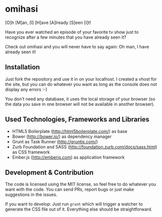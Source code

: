 omihasi
=======

[O]h [M]an, [I] [H]ave [A]lready [S]een [I]t!

Have you ever watched an episode of your favorite tv show just to recognize 
after a few minutes that you have already seen it? 

Check out omihasi and you will never have to say again: Oh man, 
I have already seen it!


## Installation

Just fork the repository and use it in on your localhost. I created a vhost 
for the site, but you can do whatever you want as long as the console does 
not display any errors :-) 

You don't need any database, it uses the local storage of your browser (so 
the data you save in one browser will not be available in another browser).


## Used Technologies, Frameworks and Libraries

- HTML5 Boilerplate (http://html5boilerplate.com/) as base 
- Bower (http://bower.io/) as dependency manager
- Grunt as Task Runner (http://gruntjs.com/)
- Zurb Foundation and SASS (http://foundation.zurb.com/docs/sass.html) as CSS
 framework
- Ember.js (http://emberjs.com) as application framework


## Development & Contribution

The code is licensed using the MIT license, so feel free to do whatever you 
want with the code. You can send PRs, report bugs or just make suggestions in
 the issues.
 
 If you want to develop: Just run ```grunt``` which will trigger a watcher to
  generate the CSS file out of it. Everything else should be straightforward. 
